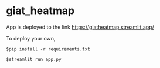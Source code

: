 # giat_heatmap

App is deployed to the link
https://giatheatmap.streamlit.app/

To deploy your own, 

`$pip install -r requirements.txt
`

`$streamlit run app.py`
